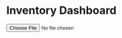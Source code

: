 # Inventory Dashboard

<!-- Define the top horizontal div -->
<div class="top-div">
    <!-- <h2>Select file with the list of services</h2> -->
    <input id="fileupload" type="file">
</div>

<script>
    // read local file using FileReader API
    // const fileInput = document.createElement('input');
    // fileInput.type = 'file';
    const fileInput = document.getElementById('fileupload');
    fileInput.addEventListener('change', event => {
        const file = event.target.files[0];
        const reader = new FileReader();
        reader.readAsText(file);
        reader.onload = event => {
            const data = event.target.result;

            // parse the data and loop through the list of names
            const names = data.trim().split('\n');
            names.forEach(name => {
                const tabMenuHtml = `<button class="tablinks active" onclick="openTab(event, '${name}')">${name}</button>`;
                const tabHtml = `<div id="${name}" class="tabcontent" style="display:block">
                                    <iframe src="out/${name}.html"></iframe>
                                </div>`
                const tabMenuDiv = document.getElementById('services-menu');
                tabMenuDiv.innerHTML += tabMenuHtml;
                const tabsDiv = document.getElementById('services-tab');
                tabsDiv.innerHTML += tabHtml;
            });
        };
    });
    document.body.appendChild(fileInput);
</script>

<!-- Define the tab container -->
<div id="services-menu" class="tab">

</div>

<!-- Define the iframe container -->
<div id="services-tab" class="iframe-container">


</div>

<!-- Script to handle tab switching -->
<script>
    function openTab(evt, tabName) {
        // Declare variables
        var i, tabcontent, tablinks;

        // Hide all tab content
        tabcontent = document.getElementsByClassName("tabcontent");
        for (i = 0; i < tabcontent.length; i++) {
            tabcontent[i].style.display = "none";
        }

        // Deactivate all tab buttons
        tablinks = document.getElementsByClassName("tablinks");
        for (i = 0; i < tablinks.length; i++) {
            tablinks[i].className = tablinks[i].className.replace(" active", "");
        }

        // Show the selected tab content and activate the corresponding button
        document.getElementById(tabName).style.display = "block";
        evt.currentTarget.className += " active";
    }
</script>